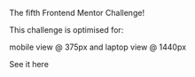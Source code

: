 The fifth Frontend Mentor Challenge!

This challenge is optimised for:

mobile view @ 375px and
laptop view @ 1440px

See it here 
